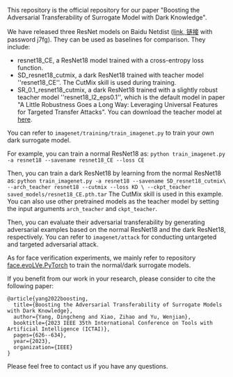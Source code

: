 This repository is the official repository for our paper "Boosting the Adversarial Transferability of Surrogate Model with Dark Knowledge".

We have released three ResNet models on Baidu Netdist ([link, 链接](https://pan.baidu.com/s/1wSH8GKH6KlXJv5NSjpq-NQ) with password j7fg). They can be used as baselines for comparison. They include:
* resnet18_CE, a ResNet18 model trained with a cross-entropy loss function.
* SD_resnet18_cutmix, a dark ResNet18 trained with teacher model ''resnet18_CE''. The CutMix skill is used during training.
* SR_0.1_resnet18_cutmix, a dark ResNet18 trained with a slightly robust teacher model ''resnet18_l2_eps0.1'', which is the default model in paper "A Little Robustness Goes a Long Way: Leveraging Universal Features for Targeted Transfer Attacks". You can download the teacher model at [here](https://github.com/microsoft/robust-models-transfer).


You can refer to `imagenet/training/train_imagenet.py` to train your own dark surrogate model.

For example, you can train a normal ResNet18 as:
``
python train_imagenet.py -a resnet18 --savename resnet18_CE --loss CE
``

Then, you can train a dark ResNet18 by learning from the normal ResNet18 as:
``
python train_imagenet.py -a resnet18 --savename SD_resnet18_cutmix\
    --arch_teacher resnet18 --cutmix --loss KD \
    --ckpt_teacher saved_models/resnet18_CE.pth.tar
``
The CutMix skill is used in this example. You can also use other pretrained models as the teacher model by setting the input arguments ``arch_teacher`` and ``ckpt_teacher``.

Then, you can evaluate their adversarial transferability by generating adversarial examples based on the normal ResNet18 and the dark ResNet18, respectively. You can refer to `imagenet/attack` for conducting untargeted and targeted adversarial attack. 

As for face verification experiments, we mainly refer to repository [face.evoLVe.PyTorch](https://github.com/ZhaoJ9014/face.evoLVe.PyTorch) to train the normal/dark surrogate models.

If you benefit from our work in your research, please consider to cite the following paper:
```
@article{yang2022boosting,
  title={Boosting the Adversarial Transferability of Surrogate Models with Dark Knowledge},
  author={Yang, Dingcheng and Xiao, Zihao and Yu, Wenjian},
  booktitle={2023 IEEE 35th International Conference on Tools with Artificial Intelligence (ICTAI)},
  pages={626--634},
  year={2023},
  organization={IEEE}
}
```

Please feel free to contact us if you have any questions.
